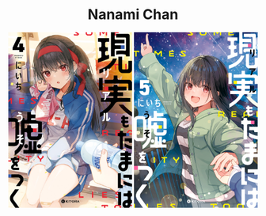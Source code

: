 <h1 align="center">Nanami Chan</h1>

<picture>
  <source
    width="50%"
    srcset="./docs/res/banner/sometimes_even_reality_is_a_lie_banner_4.jpeg"
    media="(prefers-color-scheme: dark)"
  />
  <img width="250" src="./docs/res/banner/sometimes_even_reality_is_a_lie_banner_4.jpeg" />
</picture>

<picture>
  <source
    width="50%"
    srcset="./docs/res/banner/sometimes_even_reality_is_a_lie_banner_5.jpeg"
    media="(prefers-color-scheme: light), (prefers-color-scheme: no-preference)"
  />
  <img width="250" src="./docs/res/banner/sometimes_even_reality_is_a_lie_banner_5.jpeg" />
</picture>
